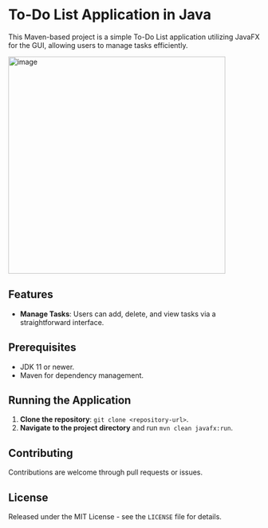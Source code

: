 # To-Do List Application in Java

This Maven-based project is a simple To-Do List application utilizing JavaFX for the GUI, allowing users to manage tasks efficiently.

<img width="435" alt="image" src="https://github.com/kyle-heller/To-Do-List-JavaFX/assets/117598474/6f6e5941-32ff-4c15-adef-beafc14266f4">


## Features
- **Manage Tasks**: Users can add, delete, and view tasks via a straightforward interface.

## Prerequisites
- JDK 11 or newer.
- Maven for dependency management.

## Running the Application
1. **Clone the repository**: `git clone <repository-url>`.
2. **Navigate to the project directory** and run `mvn clean javafx:run`.

## Contributing
Contributions are welcome through pull requests or issues.

## License
Released under the MIT License - see the `LICENSE` file for details.


